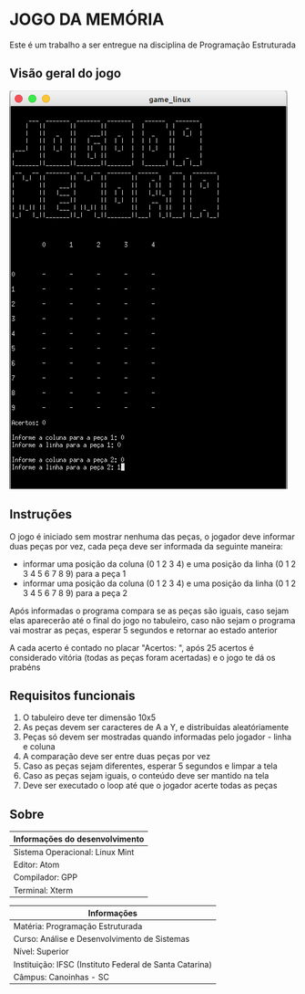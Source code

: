
# JOGO DA MEMÓRIA

Este é um trabalho a ser entregue na disciplina de Programação Estruturada

## Visão geral do jogo

![](/imagens/print.png)

## Instruções

O jogo é iniciado sem mostrar nenhuma das peças, o jogador deve informar duas peças por vez, cada peça deve ser informada da seguinte maneira:

 - informar uma posição da coluna (0 1 2 3 4) e uma posição da linha (0 1 2 3 4 5 6 7 8 9) para a peça 1
 - informar uma posição da coluna (0 1 2 3 4) e uma posição da linha (0 1 2 3 4 5 6 7 8 9) para a peça 2

Após informadas o programa compara se as peças são iguais, caso sejam elas aparecerão até o final do jogo no tabuleiro, caso não sejam o programa vai mostrar as peças, esperar 5 segundos e retornar ao estado anterior

A cada acerto é contado no placar "Acertos: ", após 25 acertos é considerado vitória (todas as peças foram acertadas) e o jogo te dá os prabéns

## Requisitos funcionais

1. O tabuleiro deve ter dimensão 10x5
2. As peças devem ser caracteres de A a Y, e distribuídas aleatóriamente
3. Peças só devem ser mostradas quando informadas pelo jogador - linha e coluna
4. A comparação deve ser entre duas peças por vez
5. Caso as peças sejam diferentes, esperar 5 segundos e limpar a tela
6. Caso as peças sejam iguais, o conteúdo deve ser mantido na tela
7. Deve ser executado o loop até que o jogador acerte todas as peças

## Sobre

| Informações do desenvolvimento  |
|---------------------------------|
| Sistema Operacional: Linux Mint |
| Editor: Atom                    |
| Compilador: GPP                 |
| Terminal: Xterm                 |


| Informações                                             |
|---------------------------------------------------------|
| Matéria: Programação Estruturada                        |
| Curso: Análise e Desenvolvimento de Sistemas            | 
| Nível: Superior                                         |
| Instituição: IFSC (Instituto Federal de Santa Catarina) |
| Câmpus: Canoinhas - SC                                  |


